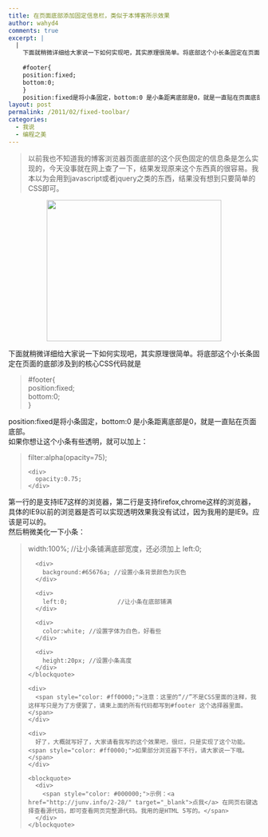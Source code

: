 ```yaml
---
title: 在页面底部添加固定信息栏，类似于本博客所示效果
author: wahyd4
comments: true
excerpt: |
  |
    下面就稍微详细给大家说一下如何实现吧，其实原理很简单。将底部这个小长条固定在页面的底部涉及到的核心CSS代码就是
    
    #footer{
    position:fixed;
    bottom:0;
    }
    position:fixed是将小条固定，bottom:0 是小条距离底部是0，就是一直贴在页面底部。
layout: post
permalink: /2011/02/fixed-toolbar/
categories:
  - 我说
  - 编程之美
---
```

> 以前我也不知道我的博客浏览器页面底部的这个灰色固定的信息条是怎么实现的，今天没事就在网上查了一下，结果发现原来这个东西真的很容易。我本以为会用到javascript或者jquery之类的东西，结果没有想到只要简单的CSS即可。

<p style="text-align: center;">
  <a href="/images/2011/02/550365_164344022_2_conew1.jpg"><img class="aligncenter size-full wp-image-1487" title="550365_164344022_2_conew1" src="/images/2011/02/550365_164344022_2_conew1.jpg" alt="" width="350" height="283" /></a>
</p>

下面就稍微详细给大家说一下如何实现吧，其实原理很简单。将底部这个小长条固定在页面的底部涉及到的核心CSS代码就是

> <div id="_mcePaste">
>   #footer{
> </div>
> 
> <div id="_mcePaste">
>   position:fixed;
> </div>
> 
> <div id="_mcePaste">
>   bottom:0;
> </div>
> 
> <div id="_mcePaste">
>   }
> </div>

<div>
  position:fixed是将小条固定，bottom:0 是小条距离底部是0，就是一直贴在页面底部。
</div>

<div>
  如果你想让这个小条有些透明，就可以加上：
</div>

<div>
  <blockquote>
    <div>
      filter:alpha(opacity=75);
    </div>
    
    <div>
      opacity:0.75;
    </div>
  </blockquote>
  
  <div>
    第一行的是支持IE7这样的浏览器，第二行是支持firefox,chrome这样的浏览器，具体的IE9以前的浏览器是否可以实现透明效果我没有试过，因为我用的是IE9。应该是可以的。
  </div>
  
  <div>
    然后稍微美化一下小条：
  </div>
  
  <div>
    <blockquote>
      <div>
        width:100%; //让小条铺满底部宽度，还必须加上 left:0;
      </div>
      
      <div>
        background:#65676a; //设置小条背景颜色为灰色
      </div>
      
      <div>
        left:0;              //让小条在底部铺满
      </div>
      
      <div>
        color:white; //设置字体为白色，好看些
      </div>
      
      <div>
        height:20px; //设置小条高度
      </div>
    </blockquote>
    
    <div>
      <span style="color: #ff0000;">注意：这里的“//”不是CSS里面的注释，我这样写只是为了方便罢了，请柬上面的所有代码都写到#footer 这个选择器里面。</span>
    </div>
    
    <div>
      好了，大概就写好了，大家请看我写的这个效果吧，很烂，只是实现了这个功能。<span style="color: #ff0000;">如果部分浏览器下不行，请大家说一下哦。</span>
    </div>
    
    <blockquote>
      <div>
        <span style="color: #000000;">示例：<a href="http://junv.info/2-28/" target="_blank">点我</a> 在网页右键选择查看源代码，即可查看网页完整源代码。我用的是HTML 5写的。</span>
      </div>
    </blockquote>
  </div>
</div>
